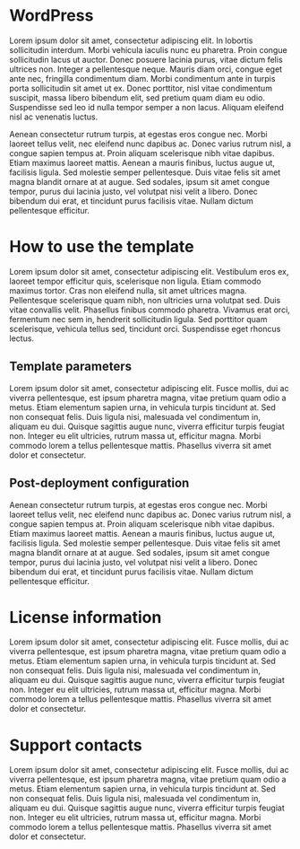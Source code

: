 # WordPress

Lorem ipsum dolor sit amet, consectetur adipiscing elit. In lobortis sollicitudin interdum. Morbi vehicula iaculis nunc eu pharetra. Proin congue sollicitudin lacus ut auctor. Donec posuere lacinia purus, vitae dictum felis ultrices non. Integer a pellentesque neque. Mauris diam orci, congue eget ante nec, fringilla condimentum diam. Morbi condimentum ante in turpis porta sollicitudin sit amet ut ex. Donec porttitor, nisl vitae condimentum suscipit, massa libero bibendum elit, sed pretium quam diam eu odio. Suspendisse sed leo id nulla tempor semper a non lacus. Aliquam eleifend nisl ac venenatis luctus.

Aenean consectetur rutrum turpis, at egestas eros congue nec. Morbi laoreet tellus velit, nec eleifend nunc dapibus ac. Donec varius rutrum nisl, a congue sapien tempus at. Proin aliquam scelerisque nibh vitae dapibus. Etiam maximus laoreet mattis. Aenean a mauris finibus, luctus augue ut, facilisis ligula. Sed molestie semper pellentesque. Duis vitae felis sit amet magna blandit ornare at at augue. Sed sodales, ipsum sit amet congue tempor, purus dui lacinia justo, vel volutpat nisi velit a libero. Donec bibendum dui erat, et tincidunt purus facilisis vitae. Nullam dictum pellentesque efficitur. 

# How to use the template

Lorem ipsum dolor sit amet, consectetur adipiscing elit. Vestibulum eros ex, laoreet tempor efficitur quis, scelerisque non ligula. Etiam commodo maximus tortor. Cras non eleifend nulla, sit amet ultrices magna. Pellentesque scelerisque quam nibh, non ultricies urna volutpat sed. Duis vitae convallis velit. Phasellus finibus commodo pharetra. Vivamus erat orci, fermentum nec sem in, hendrerit sollicitudin ligula. Sed porttitor quam scelerisque, vehicula tellus sed, tincidunt orci. Suspendisse eget rhoncus lectus. 

## Template parameters

Lorem ipsum dolor sit amet, consectetur adipiscing elit. Fusce mollis, dui ac viverra pellentesque, est ipsum pharetra magna, vitae pretium quam odio a metus. Etiam elementum sapien urna, in vehicula turpis tincidunt at. Sed non consequat felis. Duis ligula nisi, malesuada vel condimentum in, aliquam eu dui. Quisque sagittis augue nunc, viverra efficitur turpis feugiat non. Integer eu elit ultricies, rutrum massa ut, efficitur magna. Morbi commodo lorem a tellus pellentesque mattis. Phasellus viverra sit amet dolor et consectetur. 

## Post-deployment configuration

Aenean consectetur rutrum turpis, at egestas eros congue nec. Morbi laoreet tellus velit, nec eleifend nunc dapibus ac. Donec varius rutrum nisl, a congue sapien tempus at. Proin aliquam scelerisque nibh vitae dapibus. Etiam maximus laoreet mattis. Aenean a mauris finibus, luctus augue ut, facilisis ligula. Sed molestie semper pellentesque. Duis vitae felis sit amet magna blandit ornare at at augue. Sed sodales, ipsum sit amet congue tempor, purus dui lacinia justo, vel volutpat nisi velit a libero. Donec bibendum dui erat, et tincidunt purus facilisis vitae. Nullam dictum pellentesque efficitur.

# License information

Lorem ipsum dolor sit amet, consectetur adipiscing elit. Fusce mollis, dui ac viverra pellentesque, est ipsum pharetra magna, vitae pretium quam odio a metus. Etiam elementum sapien urna, in vehicula turpis tincidunt at. Sed non consequat felis. Duis ligula nisi, malesuada vel condimentum in, aliquam eu dui. Quisque sagittis augue nunc, viverra efficitur turpis feugiat non. Integer eu elit ultricies, rutrum massa ut, efficitur magna. Morbi commodo lorem a tellus pellentesque mattis. Phasellus viverra sit amet dolor et consectetur. 

# Support contacts

Lorem ipsum dolor sit amet, consectetur adipiscing elit. Fusce mollis, dui ac viverra pellentesque, est ipsum pharetra magna, vitae pretium quam odio a metus. Etiam elementum sapien urna, in vehicula turpis tincidunt at. Sed non consequat felis. Duis ligula nisi, malesuada vel condimentum in, aliquam eu dui. Quisque sagittis augue nunc, viverra efficitur turpis feugiat non. Integer eu elit ultricies, rutrum massa ut, efficitur magna. Morbi commodo lorem a tellus pellentesque mattis. Phasellus viverra sit amet dolor et consectetur. 
